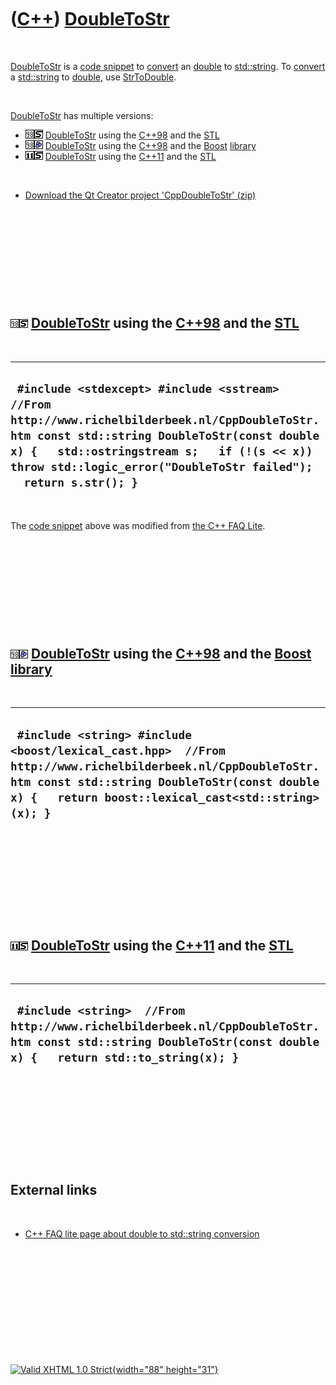 



 

 

 

 

 

([C++](Cpp.htm)) [DoubleToStr](CppDoubleToStr.htm)
==================================================

 

[DoubleToStr](CppDoubleToStr.htm) is a [code
snippet](CppCodeSnippets.htm) to [convert](CppConvert.htm) an
[double](CppDouble.htm) to [std::string](CppString.htm). To
[convert](CppConvert.htm) a [std::string](CppString.htm) to
[double](CppDouble.htm), use [StrToDouble](CppStrToDouble.htm).

 

[DoubleToStr](CppDoubleToStr.htm) has multiple versions:

-   ![C++98](PicCpp98.png)![STL](PicStl.png)
    [DoubleToStr](CppDoubleToStr.htm) using the [C++98](Cpp98.htm) and
    the [STL](CppStl.htm)
-   ![C++98](PicCpp98.png)![Boost](PicBoost.png)
    [DoubleToStr](CppDoubleToStr.htm) using the [C++98](Cpp98.htm) and
    the [Boost](CppBoost.htm) [library](CppLibrary.htm)
-   ![C++11](PicCpp11.png)![STL](PicStl.png)
    [DoubleToStr](CppDoubleToStr.htm) using the [C++11](Cpp11.htm) and
    the [STL](CppStl.htm)

 

-   [Download the Qt Creator project
    'CppDoubleToStr' (zip)](CppDoubleToStr.zip)

 

 

 

 

 

![C++98](PicCpp98.png)![STL](PicStl.png) [DoubleToStr](CppDoubleToStr.htm) using the [C++98](Cpp98.htm) and the [STL](CppStl.htm)
---------------------------------------------------------------------------------------------------------------------------------

 

  -----------------------------------------------------------------------------------------------------------------------------------------------------------------------------------------------------------------------------------------------------------------
  ` #include <stdexcept> #include <sstream>  //From http://www.richelbilderbeek.nl/CppDoubleToStr.htm const std::string DoubleToStr(const double x) {   std::ostringstream s;   if (!(s << x)) throw std::logic_error("DoubleToStr failed");   return s.str(); }`
  -----------------------------------------------------------------------------------------------------------------------------------------------------------------------------------------------------------------------------------------------------------------

 

The [code snippet](CppCodeSnippets.htm) above was modified from [the C++
FAQ Lite](http://www.parashift.com/c++-faq-lite).

 

 

 

 

 

![C++98](PicCpp98.png)![Boost](PicBoost.png) [DoubleToStr](CppDoubleToStr.htm) using the [C++98](Cpp98.htm) and the [Boost](CppBoost.htm) [library](CppLibrary.htm)
-------------------------------------------------------------------------------------------------------------------------------------------------------------------

 

  ------------------------------------------------------------------------------------------------------------------------------------------------------------------------------------------------------------------
  ` #include <string> #include <boost/lexical_cast.hpp>  //From http://www.richelbilderbeek.nl/CppDoubleToStr.htm const std::string DoubleToStr(const double x) {   return boost::lexical_cast<std::string>(x); }`
  ------------------------------------------------------------------------------------------------------------------------------------------------------------------------------------------------------------------

 

 

 

 

 

![C++11](PicCpp11.png)![STL](PicStl.png) [DoubleToStr](CppDoubleToStr.htm) using the [C++11](Cpp11.htm) and the [STL](CppStl.htm)
---------------------------------------------------------------------------------------------------------------------------------

 

  --------------------------------------------------------------------------------------------------------------------------------------------------------------
  ` #include <string>  //From http://www.richelbilderbeek.nl/CppDoubleToStr.htm const std::string DoubleToStr(const double x) {   return std::to_string(x); }`
  --------------------------------------------------------------------------------------------------------------------------------------------------------------

 

 

 

 

 

External links
--------------

 

-   [C++ FAQ lite page about double to std::string
    conversion](http://www.parashift.com/c++-faq-lite/misc-technical-issues.html#faq-39.1)

 

 

 

 

 





 

[![Valid XHTML 1.0 Strict](valid-xhtml10.png){width="88"
height="31"}](http://validator.w3.org/check?uri=referer)

